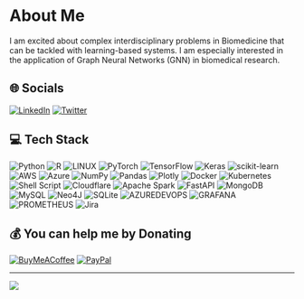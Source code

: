 # About Me
I am excited about complex interdisciplinary problems in Biomedicine that can be tackled with learning-based systems. I am especially interested in the application of Graph Neural Networks (GNN) in biomedical research.

## 🌐 Socials
[![LinkedIn](https://img.shields.io/badge/LinkedIn-%230077B5.svg?logo=linkedin&logoColor=white)](https://linkedin.com/in/amanzadi) [![Twitter](https://img.shields.io/badge/Twitter-%231DA1F2.svg?logo=Twitter&logoColor=white)](https://twitter.com/amanzadi) 


## 💻 Tech Stack
![Python](https://img.shields.io/badge/python-3670A0?style=flat&logo=python&logoColor=ffdd54) ![R](https://img.shields.io/badge/r-%23276DC3.svg?style=flat&logo=r&logoColor=white) ![LINUX](https://img.shields.io/badge/Linux-FCC624?style=flat&logo=linux&logoColor=black) ![PyTorch](https://img.shields.io/badge/PyTorch-%23EE4C2C.svg?style=flat&logo=PyTorch&logoColor=white) ![TensorFlow](https://img.shields.io/badge/TensorFlow-%23FF6F00.svg?style=flat&logo=TensorFlow&logoColor=white) ![Keras](https://img.shields.io/badge/Keras-%23D00000.svg?style=flat&logo=Keras&logoColor=white) ![scikit-learn](https://img.shields.io/badge/scikit--learn-%23F7931E.svg?style=flat&logo=scikit-learn&logoColor=white)  ![AWS](https://img.shields.io/badge/AWS-%23FF9900.svg?style=flat&logo=amazon-aws&logoColor=white) ![Azure](https://img.shields.io/badge/azure-%230072C6.svg?style=flat&logo=azure-devops&logoColor=white)  ![NumPy](https://img.shields.io/badge/numpy-%23013243.svg?style=flat&logo=numpy&logoColor=white) ![Pandas](https://img.shields.io/badge/pandas-%23150458.svg?style=flat&logo=pandas&logoColor=white) ![Plotly](https://img.shields.io/badge/Plotly-%233F4F75.svg?style=flat&logo=plotly&logoColor=white)   ![Docker](https://img.shields.io/badge/docker-%230db7ed.svg?style=flat&logo=docker&logoColor=white) ![Kubernetes](https://img.shields.io/badge/kubernetes-%23326ce5.svg?style=flat&logo=kubernetes&logoColor=white) ![Shell Script](https://img.shields.io/badge/shell_script-%23121011.svg?style=flat&logo=gnu-bash&logoColor=white) ![Cloudflare](https://img.shields.io/badge/Cloudflare-F38020?style=flat&logo=Cloudflare&logoColor=white) ![Apache Spark](https://img.shields.io/badge/Apache%20Spark-FDEE21?style=flat&logo=apachespark&logoColor=black) ![FastAPI](https://img.shields.io/badge/FastAPI-005571?style=flat&logo=fastapi) ![MongoDB](https://img.shields.io/badge/MongoDB-%234ea94b.svg?style=flat&logo=mongodb&logoColor=white) ![MySQL](https://img.shields.io/badge/mysql-%2300000f.svg?style=flat&logo=mysql&logoColor=white) ![Neo4J](https://img.shields.io/badge/Neo4j-008CC1?style=flat&logo=neo4j&logoColor=white) ![SQLite](https://img.shields.io/badge/sqlite-%2307405e.svg?style=flat&logo=sqlite&logoColor=white) ![AZUREDEVOPS](https://img.shields.io/badge/azuredevops-0078D7.svg?style=flat&logo=azuredevops&logoColor=white&color=%230078D7) ![GRAFANA](https://img.shields.io/badge/grafana-F46800.svg?style=flat&logo=grafana&logoColor=white&color=%23F46800) ![PROMETHEUS](https://img.shields.io/badge/prometheus-E6522C.svg?style=flat&logo=prometheus&logoColor=white&color=%23E6522C) ![Jira](https://img.shields.io/badge/jira-%230A0FFF.svg?style=flat&logo=jira&logoColor=white) 

 ## 💰 You can help me by Donating
  [![BuyMeACoffee](https://img.shields.io/badge/Buy%20Me%20a%20Coffee-ffdd00?style=for-the-badge&logo=buy-me-a-coffee&logoColor=black)](https://buymeacoffee.com/amanzadi) [![PayPal](https://img.shields.io/badge/PayPal-00457C?style=for-the-badge&logo=paypal&logoColor=white)](https://paypal.me/amanzadi) 

---
[![](https://visitcount.itsvg.in/api?id=amanzadi&icon=1&color=9)](https://visitcount.itsvg.in)


  
<!-- Proudly created with GPRM ( https://gprm.itsvg.in ) -->
